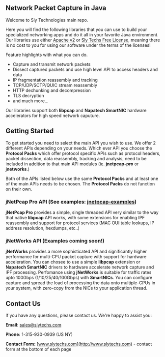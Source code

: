 ## Network Packet Capture in Java
Welcome to Sly Technologies main repo. 

Here you will find the following libraries that you can use to build your specialized networking apps and do it all in your favorite Java environment. Our libraries use either [Apache v2](https://www.apache.org/licenses/LICENSE-2.0) or [Sly Techs Free License](https://www.slytechs.com/licensing), meaning there is no cost to you for using our software under the terms of the licenses!

Feature highlights with what you can do.

- Capture and transmit network packets
- Dissect captured packets and use high level API to access headers and data
- IP fragmentation reassembly and tracking
- TCP/UDP/SCTP/QUIC stream reassembly
- HTTP dechunking and decompression
- TLS decryption
- and much more...

Our libraries support both **libpcap** and **Napatech SmartNIC** hardware accelerators for high speed network caputure.

## Getting Started
To get started you need to select the main API you wish to use. We offer 2 different APIs depending on your needs. Which ever API you choose the **Protocol Packs** which offer protocol specific APIs such as protocol headers, packet dissection, data reassembly, tracking and analysis, need to be included in addition to that main API modules (ie. **jnetpcap-pro** or **jnetworks**.)

Both of the APIs listed below use the same **Protocol Packs** and at least one of the main APIs needs to be chosen. The **Protocol Packs** do not function on their own.

### jNetPcap Pro API (See examples: [jnetpcap-examples](https://github.com/slytechs-repos/jnetpcap-examples))
**jNetPcap Pro** provides a simple, single threaded API very similar to the way that native **libpcap** API works, with some extensions for enabling IPF reassembly and support for protocol services (MAC OUI table lookups, IP address resolution, hexdumps, etc..)

### jNetWorks API (Examples coming soon!)
**jNetWorks** provides a more sophisticated API and significantly higher performance for multi-CPU packet capture with support for hardware acceleration. You can chosee to use a simple **libpcap** extension or **Napatech SmartNIC** drivers to hardware accelerate network capture and IPF processing. Perfomance using **jNetWorks** is suitable for traffic rates upto 100Gbps (1/10/25/40/100Gbps) with **SmartNICs**. You can configure capture and spread the load of processing the data onto multiple-CPUs in your system, with zero-copy from the NICs to your application thread.

## Contact Us
If you have any questions, please contact us. We're happy to assist you:

**Email:** [sales@slytechs.com](mailto:sales@slytechs.com)

**Phone:** 1-315-930-0939 (US NY)

**Contact Form:** [www.slytechs.com](http://www.slytechs.com) - contact form at the bottom of each page
<!--
**slytechs-repos/slytechs-repos** is a ✨ _special_ ✨ repository because its `README.md` (this file) appears on your GitHub profile.

Here are some ideas to get you started:

- 🔭 I’m currently working on ...
- 🌱 I’m currently learning ...
- 👯 I’m looking to collaborate on ...
- 🤔 I’m looking for help with ...
- 💬 Ask me about ...
- 📫 How to reach me: ...
- 😄 Pronouns: ...
- ⚡ Fun fact: ...
-->

